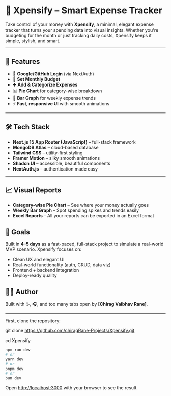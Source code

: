 # 💸 Xpensify – Smart Expense Tracker

Take control of your money with **Xpensify**, a minimal, elegant expense tracker that turns your spending data into visual insights. Whether you're budgeting for the month or just tracking daily costs, Xpensify keeps it simple, stylish, and smart.

---

## 🚀 Features

- 🔐 **Google/GitHub Login** (via NextAuth)
- 🧮 **Set Monthly Budget**
- ➕ **Add & Categorize Expenses**
- 📊 **Pie Chart** for category-wise breakdown
- 📅 **Bar Graph** for weekly expense trends
- ⚡️ **Fast, responsive UI** with smooth animations

---

## 🛠️ Tech Stack

- **Next.js 15 App Router (JavaScript)** – full-stack framework
- **MongoDB Atlas** – cloud-based database
- **Tailwind CSS** – utility-first styling
- **Framer Motion** – silky smooth animations
- **Shadcn UI** – accessible, beautiful components
- **NextAuth.js** – authentication made easy

---

## 📈 Visual Reports

- **Category-wise Pie Chart** – See where your money actually goes
- **Weekly Bar Graph** – Spot spending spikes and trends easily
- **Excel Reports** - All your reports can be exported in an Excel format


## 🎯 Goals

Built in **4–5 days** as a fast-paced, full-stack project to simulate a real-world MVP scenario. Xpensify focuses on:
- Clean UX and elegant UI
- Real-world functionality (auth, CRUD, data viz)
- Frontend + backend integration
- Deploy-ready quality

## 🧑‍💻 Author

Built with ☕, 🎧, and too many tabs open by **[Chirag Vaibhav Rane]**.

---

First, clone the repository:

git clone https://github.com/chiragRane-Projects/Xpensify.git

cd Xpensify

```bash
npm run dev
# or
yarn dev
# or
pnpm dev
# or
bun dev
```

Open [http://localhost:3000](http://localhost:3000) with your browser to see the result.
